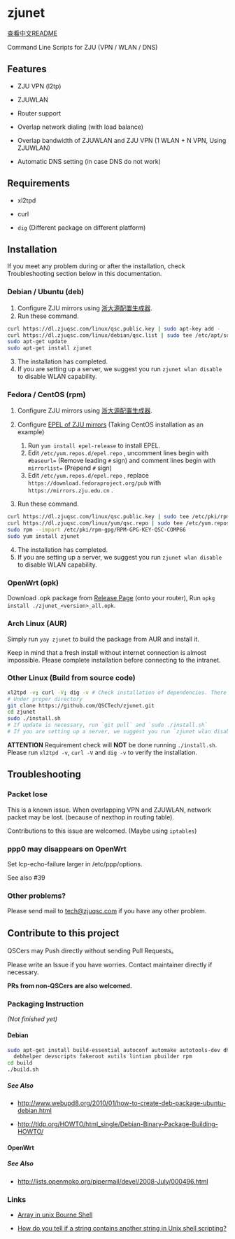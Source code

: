 # zjunet

[查看中文README](README.zh.md)

Command Line Scripts for ZJU (VPN / WLAN / DNS)

## Features

- ZJU VPN (l2tp)

- ZJUWLAN

- Router support

- Overlap network dialing (with load balance)

- Overlap bandwidth of ZJUWLAN and ZJU VPN (1 WLAN + N VPN, Using ZJUWLAN) 

- Automatic DNS setting (in case DNS do not work)

## Requirements

- xl2tpd

- curl

- `dig` (Different package on different platform)

## Installation

If you meet any problem during or after the installation, check Troubleshooting section below in this documentation.

### Debian / Ubuntu (deb)

1. Configure ZJU mirrors using [浙大源配置生成器](https://mirrors.zju.edu.cn/#generator).
2. Run these command.

``` bash
curl https://dl.zjuqsc.com/linux/qsc.public.key | sudo apt-key add -
curl https://dl.zjuqsc.com/linux/debian/qsc.list | sudo tee /etc/apt/sources.list.d/qsc.list
sudo apt-get update
sudo apt-get install zjunet
```

3. The installation has completed.
4. If you are setting up a server, we suggest you run `zjunet wlan disable` to disable WLAN capability.

### Fedora / CentOS (rpm)

1. Configure ZJU mirrors using [浙大源配置生成器](https://mirrors.zju.edu.cn/#generator).
2. Configure [EPEL of ZJU mirrors](https://mirrors.zju.edu.cn/epel/) (Taking CentOS installation as an example)
	1. Run `yum install epel-release` to install EPEL.
	2. Edit `/etc/yum.repos.d/epel.repo` , uncomment lines begin with `#baseurl=` (Remove leading `#` sign) and comment lines begin with `mirrorlist=` (Prepend `#` sign)
	3. Edit `/etc/yum.repos.d/epel.repo` , replace `https://download.fedoraproject.org/pub` with `https://mirrors.zju.edu.cn` .

3. Run these command.

```bash
curl https://dl.zjuqsc.com/linux/qsc.public.key | sudo tee /etc/pki/rpm-gpg/RPM-GPG-KEY-QSC-COMP66
curl https://dl.zjuqsc.com/linux/yum/qsc.repo | sudo tee /etc/yum.repos.d/qsc.repo
sudo rpm --import /etc/pki/rpm-gpg/RPM-GPG-KEY-QSC-COMP66
sudo yum install zjunet
```

4. The installation has completed.
5. If you are setting up a server, we suggest you run `zjunet wlan disable` to disable WLAN capability.

### OpenWrt (opk)

Download .opk package from [Release Page](https://github.com/QSCTech/zjunet/releases) (onto your router),
Run `opkg install ./zjunet_<version>_all.opk`.

### Arch Linux (AUR)

Simply run `yay zjunet` to build the package from AUR and install it.

Keep in mind that a fresh install without internet connection is almost impossible.
Please complete installation before connecting to the intranet.

### Other Linux (Build from source code)

```bash
xl2tpd -v; curl -V; dig -v # Check installation of dependencies. There should be 3 version numbers.
# Under proper directory
git clone https://github.com/QSCTech/zjunet.git
cd zjunet
sudo ./install.sh
# If update is necessary, run `git pull` and `sudo ./install.sh`
# If you are setting up a server, we suggest you run `zjunet wlan disable` to disable WLAN capability.
```

**ATTENTION** Requirement check will **NOT** be done running `./install.sh`.
Please run `xl2tpd -v`, `curl -V` and `dig -v` to verify the installation.

## Troubleshooting

### Packet lose

This is a known issue.
When overlapping VPN and ZJUWLAN, network packet may be lost.
(because of nexthop in routing table).

Contributions to this issue are welcomed. (Maybe using `iptables`)

### ppp0 may disappears on OpenWrt

Set lcp-echo-failure larger in /etc/ppp/options.

See also #39

### Other problems?

Please send mail to tech@zjuqsc.com if you have any other problem.

## Contribute to this project

QSCers may Push directly without sending Pull Requests。

Please write an Issue if you have worries. Contact maintainer directly if necessary.

**PRs from non-QSCers are also welcomed.**

### Packaging Instruction

*(Not finished yet)*

#### Debian

```bash
sudo apt-get install build-essential autoconf automake autotools-dev dh-make \
  debhelper devscripts fakeroot xutils lintian pbuilder rpm
cd build
./build.sh
```

##### See Also

- http://www.webupd8.org/2010/01/how-to-create-deb-package-ubuntu-debian.html

- http://tldp.org/HOWTO/html_single/Debian-Binary-Package-Building-HOWTO/

#### OpenWrt

##### See Also

- http://lists.openmoko.org/pipermail/devel/2008-July/000496.html

### Links

- [Array in unix Bourne Shell](http://unix.stackexchange.com/questions/137566/array-in-unix-bourne-shell)

- [How do you tell if a string contains another string in Unix shell scripting?](http://stackoverflow.com/questions/2829613/how-do-you-tell-if-a-string-contains-another-string-in-unix-shell-scripting)
